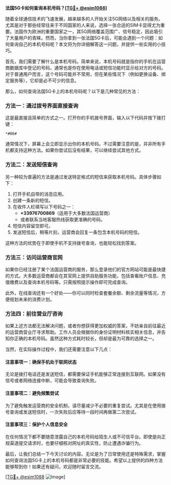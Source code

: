 **法国5G卡如何查询本机号码？[[TG💪+ @esim1088](https://t.me/s/esim1088)]**

随着全球通信技术的飞速发展，越来越多的人开始关注5G网络以及相关的服务。尤其是对于那些经常往来于不同国家的人来说，选择一张合适的SIM卡显得尤为重要。法国作为欧洲的重要国家之一，其5G网络覆盖范围广、信号稳定，因此吸引了大量用户的青睐。然而，当你拿到一张法国5G卡后，可能会遇到一个问题：如何查询自己的本机号码呢？本文将为你详细解答这一问题，并提供一些实用的小技巧。

首先，我们需要了解什么是本机号码。简单来说，本机号码就是指你的手机在运营商数据库中登记的号码，通常也是你在使用电话或短信功能时显示给对方的号码。对于普通用户而言，这个号码可能并不常用，但在某些情况下（例如更换设备、绑定服务等），它却是必不可少的信息。

那么，如何查询法国5G卡上的本机号码呢？以下是几种常见的方法：

### 方法一：通过拨号界面直接查询

这是最直接且简单的方式之一。打开你的手机拨号界面，输入以下代码并按下拨打键：

```
*#06#
```

通常情况下，屏幕上会立即显示出你的本机号码。不过需要注意的是，并非所有手机都支持这种方法。如果你尝试后没有结果，可以继续尝试其他方式。

### 方法二：发送短信查询

另一种较为普遍的方法是通过发送特定格式的短信来获取本机号码。具体步骤如下：

1. 打开手机自带的消息应用。
2. 创建一条新的短信。
3. 在收件人栏填写以下号码之一：
   - **+33976700869**（适用于大多数法国运营商）
   - 或者联系当地客服热线获取更准确的号码。
4. 短信内容留空即可。
5. 发送短信后，稍等片刻，运营商会回复一条包含本机号码的短信。

这种方法的优势在于即使手机不支持拨号查询，也能轻松找到答案。

### 方法三：访问运营商官网

如果你已经注册了某个法国运营商的服务，那么登录他们的官方网站可能是最快捷的方式。大多数运营商都会在其官网上提供自助服务功能，包括查看账户信息、充值缴费以及查询本机号码等。只需按照提示操作即可完成查询。

此外，在线查询还有一个好处——你可以同时检查套餐余额、剩余流量等情况，方便规划未来的消费计划。

### 方法四：前往营业厅咨询

如果上述方法都无法解决问题，或者你想获得更加权威的答案，不妨亲自前往最近的运营商营业厅寻求帮助。工作人员会根据你的身份证明材料核实相关信息，并告知你正确的本机号码。虽然这种方式耗时较长，但却是最为可靠的选择之一。

当然，在实际操作过程中，我们还需要注意以下几点：

#### 注意事项一：确保手机处于联网状态
无论是拨打电话还是发送短信，都需要保证手机能够正常连接到互联网。如果没有信号或者网络连接中断，可能会导致查询失败。

#### 注意事项二：避免频繁尝试
为了避免触发运营商的安全机制，请尽量减少不必要的重复尝试。尤其是在使用拨号查询或发送短信时，一次失败后应等待一段时间再做第二次尝试。

#### 注意事项三：保护个人信息安全
在任何情况下都不要随意泄露自己的本机号码给陌生人或不可信平台。即使是向正规渠道提交请求时，也要仔细核对网址的真实性，防止遭遇诈骗行为。

最后，让我们总结一下今天讨论的内容。无论是为了日常使用还是特殊需求，掌握如何查询法国5G卡上的本机号码都是非常必要的技能。希望以上提供的四种方法能够帮到你！如果还有疑问，欢迎随时留言交流。

[[TG💪+ @esim1088](https://t.me/s/esim1088) ![Image](https://i.postimg.cc/4NQfJmqS/Snipaste-2025-05-13-00-14-12.png)]